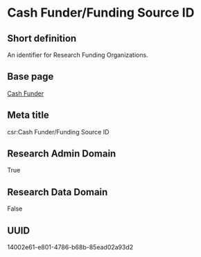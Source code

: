 # Cash Funder/Funding Source ID
## Short definition
An identifier for Research Funding Organizations.
## Base page
[Cash Funder](../../Objects/Cash%20Funder.md)
## Meta title
csr:Cash Funder/Funding Source ID
## Research Admin Domain
True
## Research Data Domain
False
## UUID
14002e61-e801-4786-b68b-85ead02a93d2
